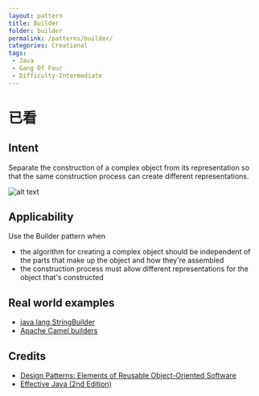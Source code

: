 ```yaml
---
layout: pattern
title: Builder
folder: builder
permalink: /patterns/builder/
categories: Creational
tags:
 - Java
 - Gang Of Four
 - Difficulty-Intermediate
---
```


# 已看

## Intent
Separate the construction of a complex object from its
representation so that the same construction process can create different
representations.

![alt text](./etc/builder_1.png "Builder")

## Applicability
Use the Builder pattern when

* the algorithm for creating a complex object should be independent of the parts that make up the object and how they're assembled
* the construction process must allow different representations for the object that's constructed

## Real world examples

* [java.lang.StringBuilder](http://docs.oracle.com/javase/8/docs/api/java/lang/StringBuilder.html)
* [Apache Camel builders](https://github.com/apache/camel/tree/0e195428ee04531be27a0b659005e3aa8d159d23/camel-core/src/main/java/org/apache/camel/builder)

## Credits

* [Design Patterns: Elements of Reusable Object-Oriented Software](http://www.amazon.com/Design-Patterns-Elements-Reusable-Object-Oriented/dp/0201633612)
* [Effective Java (2nd Edition)](http://www.amazon.com/Effective-Java-Edition-Joshua-Bloch/dp/0321356683)
